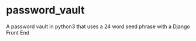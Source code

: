 # password_vault
A password vault in python3 that uses a 24 word seed phrase with a Django Front End

